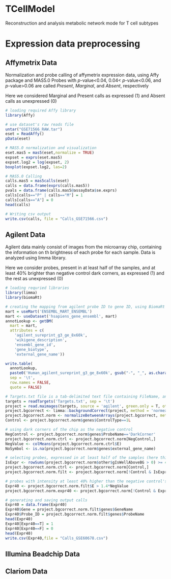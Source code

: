 # TCellModel
Reconstruction and analysis metabolic network mode for T cell subtypes

# Expression data preprocessing

## Affymetrix Data ##
Normalization and probe calling of affymetrix expression data, using Affy package and MAS5.0
Probes with _p_-value<0.04, 0.04< _p_-value<0.06, and _p_-value>0.06 are called _Present_, _Marginal_, and _Absent_, respectively

Here we considered Marginal and Present calls as expressed (1) and Absent calls as unexpressed (0)
```R
# loading required Affy library
library(Affy)

# use dataset's raw reads file
untar("GSE71566_RAW.tar")
eset = ReadAffy()
pData(eset)

# MAS5.0 normalization and visualization
eset.mas5 = mas5(eset,normalize = TRUE)
expset = exprs(eset.mas5)
expset.log2 = log(expset, 2)
boxplot(expset.log2, las=2)

# MAS5.0 Calling
calls.mas5 = mas5calls(eset)
calls = data.frame(exprs(calls.mas5))
pvals = data.frame(calls.mas5@assayData$se.exprs)
calls[calls=="P" | calls=="M"] = 1
calls[calls=="A"] = 0
head(calls)

# Writing csv output
write.csv(calls, file = "Calls_GSE71566.csv")
```

## Agilent Data ##
Agilent data mainly consist of images from the microarray chip, containing the information on th brightness of each probe for each sample. Data is analyzed using limma library.

Here we consider probes, present in at least half of the samples, and at least 40% brighter than negative control dark corners, as expressed (1) and the rest as unexpressed (0)
```R
# loading requried libraries
library(limma)
library(biomaRt)

# creating the mapping from agilent probe ID to gene ID, using BiomaRt library
mart = useMart('ENSEMBL_MART_ENSEMBL')
mart <- useDataset('hsapiens_gene_ensembl', mart)
annotLookup <- getBM(
  mart = mart,
  attributes = c(
    'agilent_sureprint_g3_ge_8x60k',
    'wikigene_description',
    'ensembl_gene_id',
    'gene_biotype',
    'external_gene_name'))

write.table(
  annotLookup,
  paste0('Human_agilent_sureprint_g3_ge_8x60k', gsub("-", "_", as.character(Sys.Date())), '.tsv'),
  sep = '\t',
  row.names = FALSE,
  quote = FALSE)

# Targets.txt file is a tab-delimited text file containing FileName, and if required, other columns for other sample properties
targets = readTargets('Targets.txt', sep = '\t')
project = read.maimages(targets, source = 'agilent', green.only = T, other.columns = 'gIsWellAboveBG')
project.bgcorrect <- limma::backgroundCorrect(project, method = 'normexp')
project.bgcorrect.norm <- normalizeBetweenArrays(project.bgcorrect, method = 'quantile')
Control <- project.bgcorrect.norm$genes$ControlType==1L

# using dark corners of the chip as the negative control
NegControl <- project.bgcorrect.norm$genes$ProbeName=='DarkCorner'
project.bgcorrect.norm.ctrl <- project.bgcorrect.norm[NegControl,]
NegValue <- colMeans(project.bgcorrect.norm.ctrl$E)
NoSymbol <- is.na(project.bgcorrect.norm$genes$external_gene_name)

# selecting probes, expressed in at least half of the samples (here this dataset had 8 samples)
IsExpr <- rowSums(project.bgcorrect.norm$other$gIsWellAboveBG > 0) >= 4
project.bgcorrect.norm.ctrl <- project.bgcorrect.norm[Control,]
project.bgcorrect.norm.filt <- project.bgcorrect.norm[!Control & IsExpr, ]

# probes with intensity at least 40% higher than the negative control's intensity
Expr40 <- project.bgcorrect.norm.filt$E > 1.4*NegValue
project.bgcorrect.norm.expr40 <- project.bgcorrect.norm[!Control & Expr40, ]

# generating and saving output calls
Expr40 = data.frame(Expr40)
Expr40$Gene = project.bgcorrect.norm.filt$genes$GeneName
Expr40$Probe_ID = project.bgcorrect.norm.filt$genes$ProbeName
head(Expr40)
Expr40[Expr40==T] = 1
Expr40[Expr40==F] = 0
head(Expr40)
write.csv(Expr40,file = "Calls_GSE60678.csv")
```

## Illumina Beadchip Data ##

## Clariom Data ##


